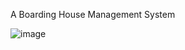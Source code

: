A Boarding House Management System

![image](https://github.com/user-attachments/assets/a8ce8562-9d07-4b00-9588-98b5fdff2804)

